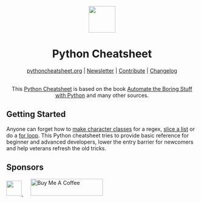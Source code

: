 <p align="center">
  <img height="70" src="public/android-chrome-192x192.png">
</p>

<h1 align="center">Python Cheatsheet</h1>

<div align="center">
  <a href="https://ggt.ink/ezMxYFe">pythoncheatsheet.org</a> |
  <a href="https://ggt.ink/PoVKNkO">Newsletter</a> |
  <a href="https://github.com/wilfredinni/python-cheatsheet/blob/next/src/pages/contributing.md">Contribute</a> |
  <a href="https://github.com/wilfredinni/python-cheatsheet/blob/next/src/pages/changelog.md">Changelog</a>
</div>
<br>
<p align='center'>
  This <a href="https://www.pythoncheatsheet.org/">Python Cheatsheet</a> is based on the book <a href="https://automatetheboringstuff.com/">Automate the Boring Stuff with Python</a> and many other sources.
</p>

## Getting Started

Anyone can forget how to [make character classes](https://www.pythoncheatsheet.org/cheatsheet/regular-expressions#making-your-own-character-classes) for a regex, [slice a list](https://www.pythoncheatsheet.org/cheatsheet/lists-and-tuples#getting-sublists-with-slices) or do a [for loop](https://www.pythoncheatsheet.org/cheatsheet/control-flow#for-loop). This Python cheatsheet tries to provide basic reference for beginner and advanced developers, lower the entry barrier for newcomers and help veterans refresh the old tricks.

## Sponsors

<div>
  <a href="https://ggt.ink/PWTIPB9" target="_blank">
    <img height="40" src="public/sponsors/kinsta/kinsta-logo-alpha-purple.png">
  </a>&nbsp;&nbsp;&nbsp;&nbsp;
  <a href="https://ggt.ink/n8bQd7t" target="_blank"><img src="https://cdn.buymeacoffee.com/buttons/v2/default-yellow.png" alt="Buy Me A Coffee" style="height: 45px !important;width: 190px !important;"></a>
</div>
